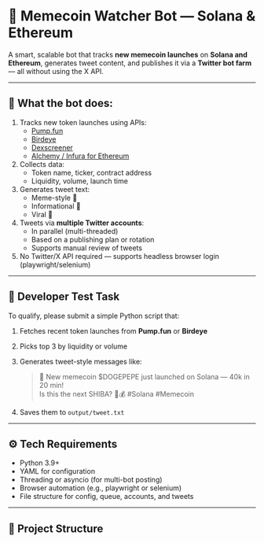# 🧠 Memecoin Watcher Bot — Solana & Ethereum

A smart, scalable bot that tracks **new memecoin launches** on **Solana and Ethereum**, generates tweet content, and publishes it via a **Twitter bot farm** — all without using the X API.

---

## 📌 What the bot does:

1. Tracks new token launches using APIs:
   - [Pump.fun](https://pump.fun)
   - [Birdeye](https://birdeye.so)
   - [Dexscreener](https://docs.dexscreener.com/)
   - [Alchemy / Infura for Ethereum](https://www.alchemy.com/)
2. Collects data:
   - Token name, ticker, contract address
   - Liquidity, volume, launch time
3. Generates tweet text:
   - Meme-style 🐸
   - Informational 🧠
   - Viral 🚀
4. Tweets via **multiple Twitter accounts**:
   - In parallel (multi-threaded)
   - Based on a publishing plan or rotation
   - Supports manual review of tweets
5. No Twitter/X API required — supports headless browser login (playwright/selenium)

---

## 🧪 Developer Test Task

To qualify, please submit a simple Python script that:

1. Fetches recent token launches from **Pump.fun** or **Birdeye**
2. Picks top 3 by liquidity or volume
3. Generates tweet-style messages like:

   > 🚀 New memecoin $DOGEPEPE just launched on Solana — 40k in 20 min!  
   > Is this the next SHIBA? 🐶💰 #Solana #Memecoin

4. Saves them to `output/tweet.txt`

---

## ⚙️ Tech Requirements

- Python 3.9+
- YAML for configuration
- Threading or asyncio (for multi-bot posting)
- Browser automation (e.g., playwright or selenium)
- File structure for config, queue, accounts, and tweets

---

## 🧱 Project Structure


